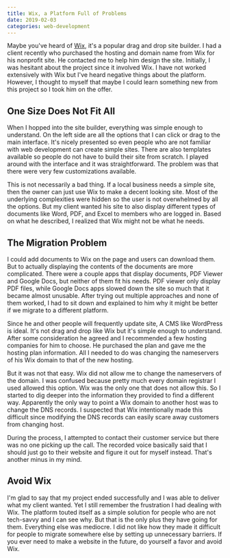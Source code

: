 ```yaml
---
title: Wix, a Platform Full of Problems
date: 2019-02-03
categories: web-development
---
```


Maybe you've heard of [Wix](#https://www.wix.com/), it's a popular drag and drop site builder. I had a client recently who purchased the hosting and domain name from Wix for his nonprofit site. He contacted me to help him design the site. Initially, I was hesitant about the project since it involved Wix. I have not worked extensively with Wix but I've heard negative things about the platform. However, I thought to myself that maybe I could learn something new from this project so I took him on the offer.

<!--more-->

## One Size Does Not Fit All

When I hopped into the site builder, everything was simple enough to understand. On the left side are all the options that I can click or drag to the main interface. It's nicely presented so even people who are not familiar with web development can create simple sites. There are also templates available so people do not have to build their site from scratch. I played around with the interface and it was straightforward. The problem was that there were very few customizations available.

This is not necessarily a bad thing. If a local business needs a simple site, then the owner can just use Wix to make a decent looking site. Most of the underlying complexities were hidden so the user is not overwhelmed by all the options. But my client wanted his site to also display different types of documents like Word, PDF, and Excel to members who are logged in. Based on what he described, I realized that Wix might not be what he needs.

## The Migration Problem

I could add documents to Wix on the page and users can download them. But to actually displaying the contents of the documents are more complicated. There were a couple apps that display documents, PDF Viewer and Google Docs, but neither of them fit his needs. PDF viewer only display PDF files, while Google Docs apps slowed down the site so much that it became almost unusable. After trying out multiple approaches and none of them worked, I had to sit down and explained to him why it might be better if we migrate to a different platform.

Since he and other people will frequently update site, A CMS like WordPress is ideal. It's not drag and drop like Wix but it's simple enough to understand. After some consideration he agreed and I recommended a few hosting companies for him to choose. He purchased the plan and gave me the hosting plan information. All I needed to do was changing the nameservers of his Wix domain to that of the new hosting.

But it was not that easy. Wix did not allow me to change the nameservers of the domain. I was confused because pretty much every domain registrar I used allowed this option. Wix was the only one that does not allow this. So I started to dig deeper into the information they provided to find a different way. Apparently the only way to point a Wix domain to another host was to change the DNS records. I suspected that Wix intentionally made this difficult since modifying the DNS records can easily scare away customers from changing host.

During the process, I attempted to contact their customer service but there was no one picking up the call. The recorded voice basically said that I should just go to their website and figure it out for myself instead. That's another minus in my mind.

## Avoid Wix

I'm glad to say that my project ended successfully and I was able to deliver what my client wanted. Yet I still remember the frustration I had dealing with Wix. The platform touted itself as a simple solution for people who are not tech-savvy and I can see why. But that is the only plus they have going for them. Everything else was mediocre. I did not like how they made it difficult for people to migrate somewhere else by setting up unnecessary barriers. If you ever need to make a website in the future, do yourself a favor and avoid Wix.
